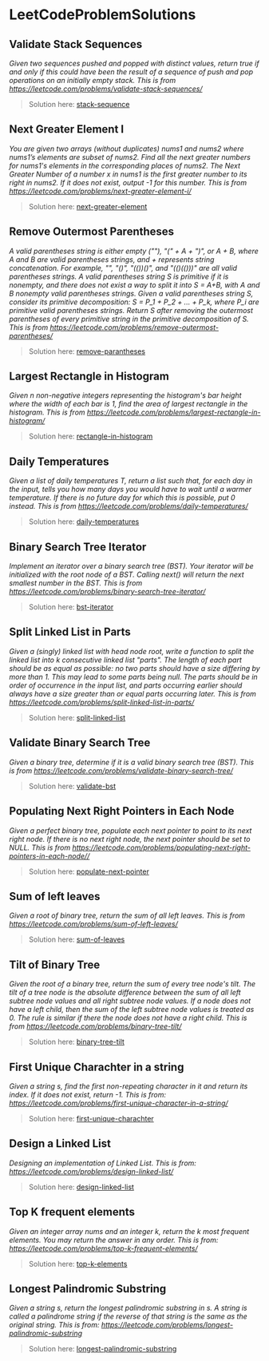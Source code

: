 # LeetCodeProblemSolutions

## Validate Stack Sequences
*Given two sequences pushed and popped with distinct values, return true if and only if this could have been the result of a sequence of push and pop operations on an initially empty stack. This is from https://leetcode.com/problems/validate-stack-sequences/*
> Solution here: [stack-sequence](cpp/validateStackSequence.cpp)  

## Next Greater Element I
*You are given two arrays (without duplicates) nums1 and nums2 where nums1’s elements are subset of nums2. Find all the next greater numbers for nums1's elements in the corresponding places of nums2. The Next Greater Number of a number x in nums1 is the first greater number to its right in nums2. If it does not exist, output -1 for this number. This is from https://leetcode.com/problems/next-greater-element-i/*
> Solution here: [next-greater-element](cpp/nextGreaterElement.cpp)

## Remove Outermost Parentheses
*A valid parentheses string is either empty (""), "(" + A + ")", or A + B, where A and B are valid parentheses strings, and + represents string concatenation. For example, "", "()", "(())()", and "(()(()))" are all valid parentheses strings. A valid parentheses string S is primitive if it is nonempty, and there does not exist a way to split it into S = A+B, with A and B nonempty valid parentheses strings. Given a valid parentheses string S, consider its primitive decomposition: S = P_1 + P_2 + ... + P_k, where P_i are primitive valid parentheses strings. Return S after removing the outermost parentheses of every primitive string in the primitive decomposition of S. This is from https://leetcode.com/problems/remove-outermost-parentheses/*
> Solution here: [remove-parantheses](cpp/removeOuterMostParanthesis.cpp)


## Largest Rectangle in Histogram
*Given n non-negative integers representing the histogram's bar height where the width of each bar is 1, find the area of largest rectangle in the histogram. This is from https://leetcode.com/problems/largest-rectangle-in-histogram/*
> Solution here: [rectangle-in-histogram](cpp/largestRectancleInHistogram.cpp)


## Daily Temperatures
*Given a list of daily temperatures T, return a list such that, for each day in the input, tells you how many days you would have to wait until a warmer temperature. If there is no future day for which this is possible, put 0 instead. This is from https://leetcode.com/problems/daily-temperatures/*
> Solution here: [daily-temperatures](cpp/dailyTemperature.cpp)


##  Binary Search Tree Iterator
*Implement an iterator over a binary search tree (BST). Your iterator will be initialized with the root node of a BST. Calling next() will return the next smallest number in the BST. This is from https://leetcode.com/problems/binary-search-tree-iterator/*
> Solution here: [bst-iterator](cpp/treeIterator.cpp)


##  Split Linked List in Parts
*Given a (singly) linked list with head node root, write a function to split the linked list into k consecutive linked list "parts".
The length of each part should be as equal as possible: no two parts should have a size differing by more than 1. This may lead to some parts being null.
The parts should be in order of occurrence in the input list, and parts occurring earlier should always have a size greater than or equal parts occurring later. This is from https://leetcode.com/problems/split-linked-list-in-parts/*
> Solution here: [split-linked-list](cpp/splitLinkedListInParts.cpp)


## Validate Binary Search Tree
*Given a binary tree, determine if it is a valid binary search tree (BST). This is from https://leetcode.com/problems/validate-binary-search-tree/*
> Solution here: [validate-bst](cpp/validateBinarySearchTree.cpp)


## Populating Next Right Pointers in Each Node
*Given a perfect binary tree, populate each next pointer to point to its next right node. If there is no next right node, the next pointer should be set to NULL. This is from https://leetcode.com/problems/populating-next-right-pointers-in-each-node//*
> Solution here: [populate-next-pointer](cpp/populateNextPointer.cpp)


## Sum of left leaves
*Given a root of binary tree, return the sum of all left leaves. This is from https://leetcode.com/problems/sum-of-left-leaves/*
> Solution here: [sum-of-leaves](cpp/sumOfLeftLeaves.cpp)


## Tilt of Binary Tree
*Given the root of a binary tree, return the sum of every tree node's tilt.
The tilt of a tree node is the absolute difference between the sum of all left subtree node values and all right subtree node values. If a node does not have a left child, then the sum of the left subtree node values is treated as 0. The rule is similar if there the node does not have a right child. This is from https://leetcode.com/problems/binary-tree-tilt/*
> Solution here: [binary-tree-tilt](cpp/findTreeTilt.cpp)


## First Unique Charachter in a string
*Given a string s, find the first non-repeating character in it and return its index. If it does not exist, return -1. This is from: https://leetcode.com/problems/first-unique-character-in-a-string/*
> Solution here: [first-unique-charachter](cpp/uniqueCharachter.cpp)


## Design a Linked List
*Designing an implementation of Linked List. This is from: https://leetcode.com/problems/design-linked-list/*
> Solution here: [design-linked-list](cpp/designLinkedList.cpp)


## Top K frequent elements
*Given an integer array nums and an integer k, return the k most frequent elements. You may return the answer in any order. This is from: https://leetcode.com/problems/top-k-frequent-elements/*
> Solution here: [top-k-elements](cpp/topKFrequentElements.cpp)


## Longest Palindromic Substring
*Given a string s, return the longest palindromic substring in s. A string is called a palindrome string if the reverse of that string is the same as the original string. This is from: https://leetcode.com/problems/longest-palindromic-substring*
> Solution here: [longest-palindromic-substring](cpp/longestPalindromeSubstring.cpp)
